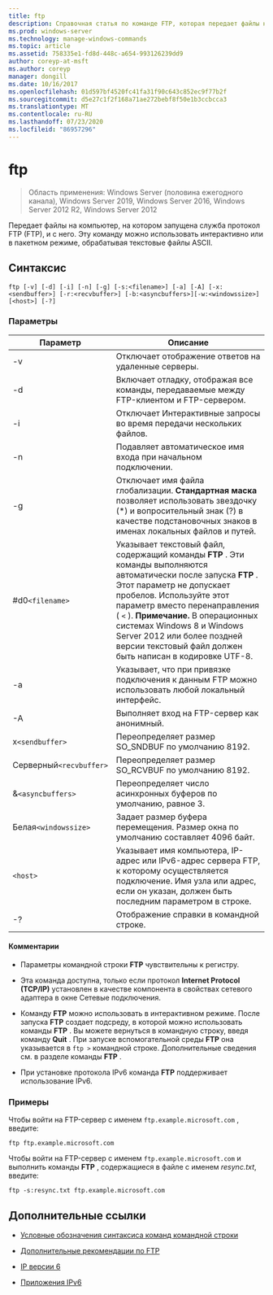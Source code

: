 ```yaml
---
title: ftp
description: Справочная статья по команде FTP, которая передает файлы на компьютер, на котором запущена служба протокол FTP (FTP), и с него.
ms.prod: windows-server
ms.technology: manage-windows-commands
ms.topic: article
ms.assetid: 758335e1-fd8d-448c-a654-993126239dd9
author: coreyp-at-msft
ms.author: coreyp
manager: dongill
ms.date: 10/16/2017
ms.openlocfilehash: 01d597bf4520fc41fa31f90c643c852ec9f77b2f
ms.sourcegitcommit: d5e27c1f2f168a71ae272bebf8f50e1b3ccbcca3
ms.translationtype: MT
ms.contentlocale: ru-RU
ms.lasthandoff: 07/23/2020
ms.locfileid: "86957296"
---
```

# <a name="ftp"></a>ftp

> Область применения: Windows Server (половина ежегодного канала), Windows Server 2019, Windows Server 2016, Windows Server 2012 R2, Windows Server 2012

Передает файлы на компьютер, на котором запущена служба протокол FTP (FTP), и с него. Эту команду можно использовать интерактивно или в пакетном режиме, обрабатывая текстовые файлы ASCII.

## <a name="syntax"></a>Синтаксис

```
ftp [-v] [-d] [-i] [-n] [-g] [-s:<filename>] [-a] [-A] [-x:<sendbuffer>] [-r:<recvbuffer>] [-b:<asyncbuffers>][-w:<windowssize>][<host>] [-?]
```

### <a name="parameters"></a>Параметры

| Параметр | Описание |
| ----------| ----------- |
| -v | Отключает отображение ответов на удаленные серверы. |
| -d | Включает отладку, отображая все команды, передаваемые между FTP-клиентом и FTP-сервером. |
| -i | Отключает Интерактивные запросы во время передачи нескольких файлов. |
| -n | Подавляет автоматическое имя входа при начальном подключении. |
| -g | Отключает имя файла глобализации.  **Стандартная маска** позволяет использовать звездочку (*) и вопросительный знак (?) в качестве подстановочных знаков в именах локальных файлов и путей. |
| #d0`<filename>` | Указывает текстовый файл, содержащий команды **FTP** . Эти команды выполняются автоматически после запуска **FTP** . Этот параметр не допускает пробелов. Используйте этот параметр вместо перенаправления ( `<` ). **Примечание.** В операционных системах Windows 8 и Windows Server 2012 или более поздней версии текстовый файл должен быть написан в кодировке UTF-8. |
| -a | Указывает, что при привязке подключения к данным FTP можно использовать любой локальный интерфейс. |
| -A | Выполняет вход на FTP-сервер как анонимный. |
| x`<sendbuffer> `| Переопределяет размер SO_SNDBUF по умолчанию 8192. |
| Cерверный`<recvbuffer>` | Переопределяет размер SO_RCVBUF по умолчанию 8192. |
| &`<asyncbuffers>` | Переопределяет число асинхронных буферов по умолчанию, равное 3. |
| Белая`<windowssize>` | Задает размер буфера перемещения. Размер окна по умолчанию составляет 4096 байт. |
| `<host>` | Указывает имя компьютера, IP-адрес или IPv6-адрес сервера FTP, к которому осуществляется подключение. Имя узла или адрес, если он указан, должен быть последним параметром в строке. |
| -? | Отображение справки в командной строке. |

#### <a name="remarks"></a>Комментарии

- Параметры командной строки **FTP** чувствительны к регистру.

- Эта команда доступна, только если протокол **Internet Protocol (TCP/IP)** установлен в качестве компонента в свойствах сетевого адаптера в окне Сетевые подключения.

- Команду **FTP** можно использовать в интерактивном режиме. После запуска **FTP** создает подсреду, в которой можно использовать команды **FTP** . Вы можете вернуться в командную строку, введя команду **Quit** . При запуске вспомогательной среды **FTP** она указывается в `ftp >` командной строке. Дополнительные сведения см. в разделе команды **FTP** .

- При установке протокола IPv6 команда **FTP** поддерживает использование IPv6.

### <a name="examples"></a>Примеры

Чтобы войти на FTP-сервер с именем `ftp.example.microsoft.com` , введите:

```
ftp ftp.example.microsoft.com
```

Чтобы войти на FTP-сервер с именем `ftp.example.microsoft.com` и выполнить команды **FTP** , содержащиеся в файле с именем *resync.txt*, введите:

```
ftp -s:resync.txt ftp.example.microsoft.com
```

## <a name="additional-references"></a>Дополнительные ссылки

- [Условные обозначения синтаксиса команд командной строки](command-line-syntax-key.md)

- [Дополнительные рекомендации по FTP](/previous-versions/orphan-topics/ws.10/cc756013(v=ws.10))

- [IP версии 6](/previous-versions/windows/it-pro/windows-server-2003/cc738636(v=ws.10))

- [Приложения IPv6](/previous-versions/windows/it-pro/windows-server-2003/cc782509(v=ws.10))
